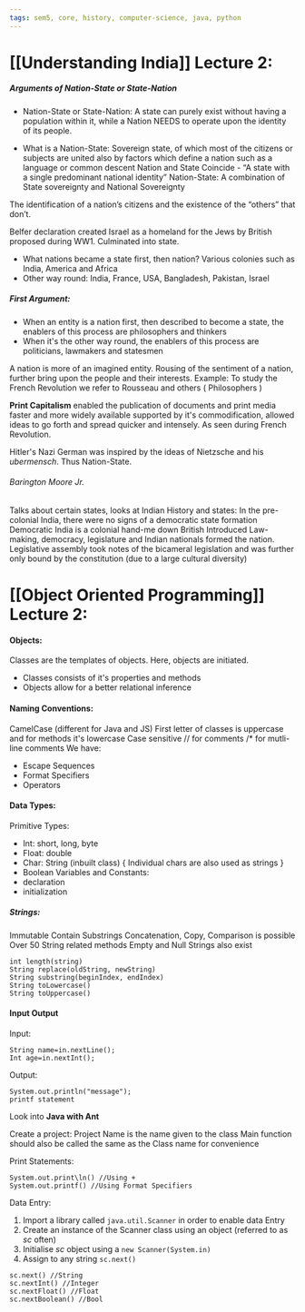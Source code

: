 ```yaml
---
tags: sem5, core, history, computer-science, java, python
---
```


# [[Understanding India]] Lecture 2:

##### Arguments of Nation-State or State-Nation

+ Nation-State or State-Nation:
	A state can purely exist without having a population within it, while a Nation NEEDS to operate upon the identity of its people.

+ What is a Nation-State:
	Sovereign state, of which most of the citizens or subjects are united also by factors which define a nation such as a language or common descent
	Nation and State Coincide - “A state with a single predominant national identity”
	Nation-State: A combination of State sovereignty and National Sovereignty 

The identification of a nation’s citizens and the existence of the “others” that don’t. 

Belfer declaration created Israel as a homeland for the Jews by British proposed during WW1. Culminated into state.

+ What nations became a state first, then nation?
	Various colonies such as India, America and Africa
+ Other way round:
	India, France, USA, Bangladesh, Pakistan, Israel

##### First Argument:
+ When an entity is a nation first, then described to become a state, the enablers of this process are philosophers and thinkers
+ When it's the other way round, the enablers of this process are politicians, lawmakers and statesmen

A nation is more of an imagined entity. Rousing of the sentiment of a nation, further bring upon the people and their interests.
Example: To study the French Revolution we refer to Rousseau and others ( Philosophers )

**Print Capitalism** enabled the publication of documents and print media faster and more widely available supported by it's commodification, allowed ideas to go forth and spread quicker and intensely. As seen during French Revolution.

Hitler's Nazi German was inspired by the ideas of Nietzsche and his _ubermensch_. Thus Nation-State.

###### Barington Moore Jr.
Talks about certain states, looks at Indian History and states:
	In the pre-colonial India, there were no signs of a democratic state formation
	Democratic India is a colonial hand-me down
	British Introduced Law-making, democracy, legislature and Indian nationals formed the nation.
	Legislative assembly took notes of the bicameral legislation and was further only bound by the constitution (due to a large cultural diversity)



# [[Object Oriented Programming]] Lecture 2:

#### Objects:
Classes are the templates of objects. Here, objects are initiated.
- Classes consists of it's properties and methods
- Objects allow for a better relational inference

#### Naming Conventions:
CamelCase (different for Java and JS)
First letter of classes is uppercase and for methods it's lowercase
Case sensitive
// for comments /* for mutli-line comments
We have:
- Escape Sequences
- Format Specifiers
- Operators

#### Data Types:
Primitive Types:
- Int: short, long, byte
- Float: double
- Char: String (inbuilt class) { Individual chars are also used as strings }
- Boolean
Variables and Constants:
- declaration
- initialization

##### Strings:
Immutable
Contain Substrings
Concatenation, Copy, Comparison is possible
Over 50 String related methods
Empty and Null Strings also exist

```
int length(string)
String replace(oldString, newString)
String substring(beginIndex, endIndex)
String toLowercase()
String toUppercase()
```

#### Input Output

Input:
```Scanner in - new Scanner(System.in);
String name=in.nextLine();
Int age=in.nextInt();
```
Output:
```
System.out.println("message");
printf statement
```

Look into __Java with Ant__

Create a project:
	Project Name is the name given to the class 
	Main function should also be called the same as the Class name for convenience

Print Statements:

```
System.out.print\ln() //Using + 
System.out.printf() //Using Format Specifiers
```

Data Entry:
1. Import a library called `java.util.Scanner` in order to enable data Entry
2. Create an instance of the Scanner class using an object (referred to as _sc_ often)
3. Initialise _sc_ object using a `new Scanner(System.in)` 
4. Assign to any string `sc.next()`

```
sc.next() //String
sc.nextInt() //Integer
sc.nextFloat() //Float
sc.nextBoolean() //Bool
```